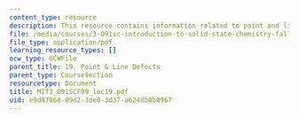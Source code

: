 ```yaml
---
content_type: resource
description: This resource contains information related to point and line defects.
file: /media/courses/3-091sc-introduction-to-solid-state-chemistry-fall-2010/e9d8706809d23de03d37a624db0b8967_MIT3_091SCF09_lec19.pdf
file_type: application/pdf
learning_resource_types: []
ocw_type: OCWFile
parent_title: 19. Point & Line Defects
parent_type: CourseSection
resourcetype: Document
title: MIT3_091SCF09_lec19.pdf
uid: e9d87068-09d2-3de0-3d37-a624db0b8967
---
```

